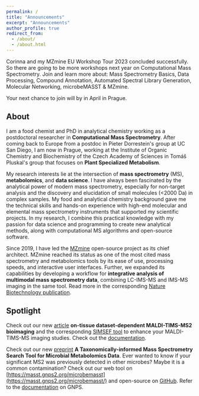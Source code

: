 ```yaml
---
permalink: /
title: "Announcements"
excerpt: "Announcements"
author_profile: true
redirect_from: 
  - /about/
  - /about.html
---
```


Corinna and my MZmine EU Workshop Tour 2023 concluded successfully. So there are going to be more workshops next 
year on Computational Mass Spectrometry. Join and learn more about: Mass Spectrometry Basics, Data Processing, Compound Annotation, Automated Spectral Library 
Generation, Molecular Networking, microbeMASST & MZmine.

Your next chance to join will by in April in Prague. 


## About

I am a food chemist and PhD in analytical chemistry working as a postdoctoral researcher in **Computational Mass Spectrometry**. After coming back to Europe from a postdoc in Pieter Dorrestein's group at UC San Diego, I am now in Prague, working at the Institute of Organic Chemistry and Biochemistry of the Czech Academy of Sciences in Tomáš Pluskal's group that focuses on **Plant Specialized Metabolism**.

My research interests lie at the intersection of **mass spectrometry** (MS), **metabolomics**, and **data science**. I have always been fascinated by the analytical power of modern mass spectrometry, especially for non-target analysis and the discovery and elucidation of small molecules (<2000 Da) in complex samples. My food and analytical chemistry background gave me the technical skills and hands-on experience with high-end molecular and elemental mass spectrometry instruments that supported my scientific projects. In my research, I combine this practical knowledge with my passion for data science and programming to create new analytical methods, along with computational MS algorithms and open-source software.

Since 2019, I have led the [MZmine](https://www.mzmine.org/) open-source project as its chief architect. MZmine reached its status as one of the most cited mass spectrometry and metabolomics tools by its ease of use, processing speeds, and interactive user interfaces. Further, we expanded its capabilities by developing a workflow for **integrative analysis of multimodal mass spectrometry data**, combining LC-IMS-MS and IMS-MS imaging in the same tool. Read more in the corresponding [Nature Biotechnology publication](https://www.nature.com/articles/s41587-023-01690-2).


## Spotlight

Check out our new [article](https://www.nature.com/articles/s41467-023-43298-9) **on-tissue 
dataset-dependent MALDI-TIMS-MS2 bioimaging** and the corresponding [SIMSEF tool](https://github.com/SteffenHeu/simsef_py) to enhance your MALDI-TIMS-MS imaging studies. Check out the [documentation](https://mzmine.github.io/mzmine_documentation/workflows/simsef/simsef_workflow.html).

Check out our new [preprint](https://www.biorxiv.org/content/10.1101/2023.07.20.549584v1) **A Taxonomically-informed Mass Spectrometry Search Tool for Microbial Metabolomics Data**. Ever wanted to know if your significant MS2 was previously detected in other microbes? Maybe it is a common contamination? Check out our web tool on [https://masst.gnps2.org/microbemasst](https://masst.gnps2.org/microbemasst/) and open-source on [GitHub](https://github.com/robinschmid/microbe_masst). Refer to the [documentation](https://ccms-ucsd.github.io/GNPSDocumentation/microbemasst/) on GNPS.